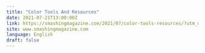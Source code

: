 ```yaml
---
title: "Color Tools And Resources"
date: 2021-07-21T13:00:00Z
link: https://smashingmagazine.com/2021/07/color-tools-resources/?utm_medium=RSS&utm_source=news.12bit.vn
site: www.smashingmagazine.com
language: English
draft: false
---
```

